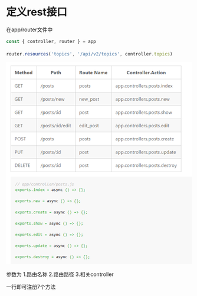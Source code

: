 # 定义rest接口

在app/router文件中

```js
const { controller, router } = app

router.resources('topics', '/api/v2/topics', controller.topics)
```

![rest](./rest.png)

参数为 1.路由名称  2.路由路径  3.相关controller

一行即可注册7个方法
